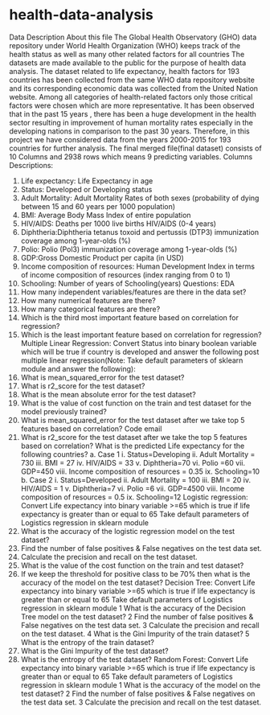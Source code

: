 # health-data-analysis
Data Description
About this file
The Global Health Observatory (GHO) data repository under World Health Organization
(WHO) keeps track of the health status as well as many other related factors for all countries
The datasets are made available to the public for the purpose of health data analysis. The
dataset related to life expectancy, health factors for 193 countries has been collected from
the same WHO data repository website and its corresponding economic data was collected
from the United Nation website. Among all categories of health-related factors only those
critical factors were chosen which are more representative. It has been observed that in the
past 15 years , there has been a huge development in the health sector resulting in
improvement of human mortality rates especially in the developing nations in comparison to
the past 30 years. Therefore, in this project we have considered data from the years
2000-2015 for 193 countries for further analysis. The final merged file(final dataset) consists
of 10 Columns and 2938 rows which means 9 predicting variables.
Columns Descriptions:
1. Life expectancy: Life Expectancy in age
2. Status: Developed or Developing status
3. Adult Mortality: Adult Mortality Rates of both sexes (probability of dying between 15
and 60 years per 1000 population)
4. BMI: Average Body Mass Index of entire population
5. HIV/AIDS: Deaths per 1000 live births HIV/AIDS (0-4 years)
6. Diphtheria:Diphtheria tetanus toxoid and pertussis (DTP3) immunization coverage
among 1-year-olds (%)
7. Polio: Polio (Pol3) immunization coverage among 1-year-olds (%)
8. GDP:Gross Domestic Product per capita (in USD)
9. Income composition of resources: Human Development Index in terms of income
composition of resources (index ranging from 0 to 1)
10. Schooling: Number of years of Schooling(years)
Questions:
EDA
1. How many independent variables/features are there in the data set?
2. How many numerical features are there?
3. How many categorical features are there?
4. Which is the third most important feature based on correlation for regression?
5. Which is the least important feature based on correlation for regression?
Multiple Linear Regression:
Convert Status into binary boolean variable which will be true if country is developed and
answer the following post multiple linear regression(Note: Take default parameters of sklearn
module and answer the following):
1. What is mean_squared_error for the test dataset?
2. What is r2_score for the test dataset?
3. What is the mean absolute error for the test dataset?
4. What is the value of cost function on the train and test dataset for the model
previously trained?
5. What is mean_squared_error for the test dataset after we take top 5 features based
on correlation?
Code email
6. What is r2_score for the test dataset after we take the top 5 features based on
correlation?
What is the predicted Life expectancy for the following countries?
a. Case 1
i. Status=Developing
ii. Adult Mortality = 730
iii. BMI = 27
iv. HIV/AIDS = 33
v. Diphtheria=70
vi. Polio =60
vii. GDP=450
viii. Income composition of resources = 0.35
ix. Schooling=10
b. Case 2
i. Status=Developed
ii. Adult Mortality = 100
iii. BMI = 20
iv. HIV/AIDS = 1
v. Diphtheria=7
vi. Polio =6
vii. GDP=4500
viii. Income composition of resources = 0.5
ix. Schooling=12
Logistic regression:
Convert Life expectancy into binary variable >=65 which is true if life expectancy is greater
than or equal to 65
Take default parameters of Logistics regression in sklearn module
1. What is the accuracy of the logistic regression model on the test dataset?
2. Find the number of false positives & False negatives on the test data set.
3. Calculate the precision and recall on the test dataset.
4. What is the value of the cost function on the train and test dataset?
5. If we keep the threshold for positive class to be 70% then what is the accuracy of the
model on the test dataset?
Decision Tree:
Convert Life expectancy into binary variable >=65 which is true if life expectancy is greater
than or equal to 65
Take default parameters of Logistics regression in sklearn module
1 What is the accuracy of the Decision Tree model on the test dataset?
2 Find the number of false positives & False negatives on the test data set.
3 Calculate the precision and recall on the test dataset.
4 What is the Gini Impurity of the train dataset?
5 What is the entropy of the train dataset?
6. What is the Gini Impurity of the test dataset?
7. What is the entropy of the test dataset?
Random Forest:
Convert Life expectancy into binary variable >=65 which is true if life expectancy is greater
than or equal to 65
Take default parameters of Logistics regression in sklearn module
1 What is the accuracy of the model on the test dataset?
2 Find the number of false positives & False negatives on the test data set.
3 Calculate the precision and recall on the test dataset.
